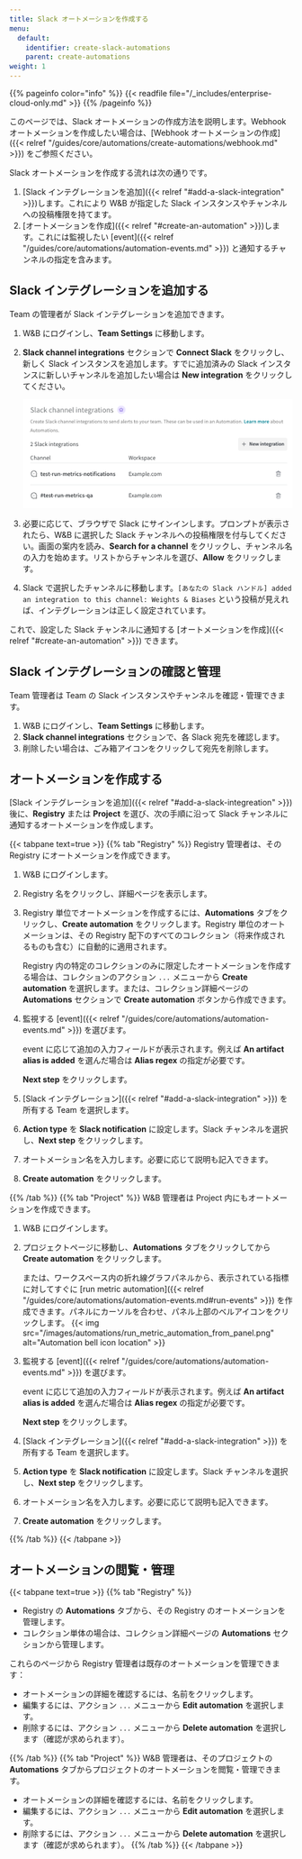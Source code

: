 ```yaml
---
title: Slack オートメーションを作成する
menu:
  default:
    identifier: create-slack-automations
    parent: create-automations
weight: 1
---
```


{{% pageinfo color="info" %}}
{{< readfile file="/_includes/enterprise-cloud-only.md" >}}
{{% /pageinfo %}}

このページでは、Slack オートメーションの作成方法を説明します。Webhook オートメーションを作成したい場合は、[Webhook オートメーションの作成]({{< relref "/guides/core/automations/create-automations/webhook.md" >}}) をご参照ください。

Slack オートメーションを作成する流れは次の通りです。

1. [Slack インテグレーションを追加]({{< relref "#add-a-slack-integration" >}})します。これにより W&B が指定した Slack インスタンスやチャンネルへの投稿権限を持てます。
2. [オートメーションを作成]({{< relref "#create-an-automation" >}})します。これには監視したい [event]({{< relref "/guides/core/automations/automation-events.md" >}}) と通知するチャンネルの指定を含みます。

## Slack インテグレーションを追加する
Team の管理者が Slack インテグレーションを追加できます。

1. W&B にログインし、**Team Settings** に移動します。
2. **Slack channel integrations** セクションで **Connect Slack** をクリックし、新しく Slack インスタンスを追加します。すでに追加済みの Slack インスタンスに新しいチャンネルを追加したい場合は **New integration** をクリックしてください。

    ![Screenshot showing two Slack integrations in a Team](/images/automations/slack_integrations.png)
3. 必要に応じて、ブラウザで Slack にサインインします。プロンプトが表示されたら、W&B に選択した Slack チャンネルへの投稿権限を付与してください。画面の案内を読み、**Search for a channel** をクリックし、チャンネル名の入力を始めます。リストからチャンネルを選び、**Allow** をクリックします。
4. Slack で選択したチャンネルに移動します。`[あなたの Slack ハンドル] added an integration to this channel: Weights & Biases` という投稿が見えれば、インテグレーションは正しく設定されています。

これで、設定した Slack チャンネルに通知する [オートメーションを作成]({{< relref "#create-an-automation" >}}) できます。

## Slack インテグレーションの確認と管理
Team 管理者は Team の Slack インスタンスやチャンネルを確認・管理できます。

1. W&B にログインし、**Team Settings** に移動します。
2. **Slack channel integrations** セクションで、各 Slack 宛先を確認します。
3. 削除したい場合は、ごみ箱アイコンをクリックして宛先を削除します。

## オートメーションを作成する
[Slack インテグレーションを追加]({{< relref "#add-a-slack-integreation" >}}) 後に、**Registry** または **Project** を選び、次の手順に沿って Slack チャンネルに通知するオートメーションを作成します。

{{< tabpane text=true >}}
{{% tab "Registry" %}}
Registry 管理者は、その Registry にオートメーションを作成できます。

1. W&B にログインします。
2. Registry 名をクリックし、詳細ページを表示します。
3. Registry 単位でオートメーションを作成するには、**Automations** タブをクリックし、**Create automation** をクリックします。Registry 単位のオートメーションは、その Registry 配下のすべてのコレクション（将来作成されるものも含む）に自動的に適用されます。

    Registry 内の特定のコレクションのみに限定したオートメーションを作成する場合は、コレクションのアクション `...` メニューから **Create automation** を選択します。または、コレクション詳細ページの **Automations** セクションで **Create automation** ボタンから作成できます。
4. 監視する [event]({{< relref "/guides/core/automations/automation-events.md" >}}) を選びます。

    event に応じて追加の入力フィールドが表示されます。例えば **An artifact alias is added** を選んだ場合は **Alias regex** の指定が必要です。

    **Next step** をクリックします。
5. [Slack インテグレーション]({{< relref "#add-a-slack-integration" >}}) を所有する Team を選択します。
6. **Action type** を **Slack notification** に設定します。Slack チャンネルを選択し、**Next step** をクリックします。
7. オートメーション名を入力します。必要に応じて説明も記入できます。
8. **Create automation** をクリックします。

{{% /tab %}}
{{% tab "Project" %}}
W&B 管理者は Project 内にもオートメーションを作成できます。

1. W&B にログインします。
2. プロジェクトページに移動し、**Automations** タブをクリックしてから **Create automation** をクリックします。

   または、ワークスペース内の折れ線グラフパネルから、表示されている指標に対してすぐに [run metric automation]({{< relref "/guides/core/automations/automation-events.md#run-events" >}}) を作成できます。パネルにカーソルを合わせ、パネル上部のベルアイコンをクリックします。
   {{< img src="/images/automations/run_metric_automation_from_panel.png" alt="Automation bell icon location" >}}
3. 監視する [event]({{< relref "/guides/core/automations/automation-events.md" >}}) を選びます。

    event に応じて追加の入力フィールドが表示されます。例えば **An artifact alias is added** を選んだ場合は **Alias regex** の指定が必要です。

    **Next step** をクリックします。
4. [Slack インテグレーション]({{< relref "#add-a-slack-integration" >}}) を所有する Team を選択します。
5. **Action type** を **Slack notification** に設定します。Slack チャンネルを選択し、**Next step** をクリックします。
6. オートメーション名を入力します。必要に応じて説明も記入できます。
7. **Create automation** をクリックします。

{{% /tab %}}
{{< /tabpane >}}

## オートメーションの閲覧・管理

{{< tabpane text=true >}}
{{% tab "Registry" %}}

- Registry の **Automations** タブから、その Registry のオートメーションを管理します。
- コレクション単体の場合は、コレクション詳細ページの **Automations** セクションから管理します。

これらのページから Registry 管理者は既存のオートメーションを管理できます：
- オートメーションの詳細を確認するには、名前をクリックします。
- 編集するには、アクション `...` メニューから **Edit automation** を選択します。
- 削除するには、アクション `...` メニューから **Delete automation** を選択します（確認が求められます）。

{{% /tab %}}
{{% tab "Project" %}}
W&B 管理者は、そのプロジェクトの **Automations** タブからプロジェクトのオートメーションを閲覧・管理できます。

- オートメーションの詳細を確認するには、名前をクリックします。
- 編集するには、アクション `...` メニューから **Edit automation** を選択します。
- 削除するには、アクション `...` メニューから **Delete automation** を選択します（確認が求められます）。
{{% /tab %}}
{{< /tabpane >}}